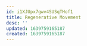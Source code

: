 ```yaml
---
id: i1XJUpx7gwv4SUSqTHof1
title: Regenerative Movement
desc: ''
updated: 1639759165187
created: 1639759165187
---
```


